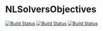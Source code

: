 # NLSolversObjectives

[![Build Status](https://travis-ci.com/pkofod/NLSolversObjectives.jl.svg?branch=master)](https://travis-ci.com/pkofod/NLSolversObjectives.jl)
[![Build Status](https://ci.appveyor.com/api/projects/status/github/pkofod/NLSolversObjectives.jl?svg=true)](https://ci.appveyor.com/project/pkofod/NLSolversObjectives-jl)
[![Build Status](https://api.cirrus-ci.com/github/pkofod/NLSolversObjectives.jl.svg)](https://cirrus-ci.com/github/pkofod/NLSolversObjectives.jl)
